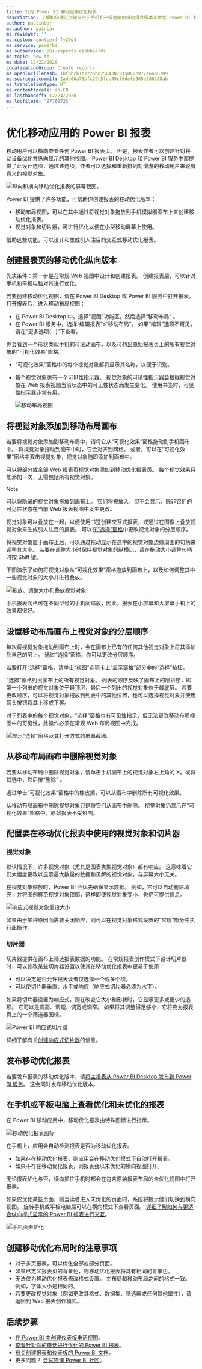 ```yaml
---
title: 针对 Power BI 移动应用优化报表
description: 了解如何通过创建专用于手机和平板电脑的纵向报表版本来优化 Power BI 移动应用的报表页。
author: paulinbar
ms.author: painbar
ms.reviewer: ''
ms.custom: contperf-fy20q4
ms.service: powerbi
ms.subservice: pbi-reports-dashboards
ms.topic: how-to
ms.date: 12/22/2020
LocalizationGroup: Create reports
ms.openlocfilehash: 1bfbbcb1b722bbb2504307815860b977a6ab0709
ms.sourcegitcommit: 2adb60a70bfc29c5fdc49cf6defb905e580288ab
ms.translationtype: HT
ms.contentlocale: zh-CN
ms.lasthandoff: 12/24/2020
ms.locfileid: "97760725"
---
```

# <a name="optimize-power-bi-reports-for-the-mobile-app"></a>优化移动应用的 Power BI 报表

移动用户可以横向查看任何 Power BI 报表页。 但是，报表作者可以创建针对移动设备优化并纵向显示的其他视图。 Power BI Desktop 和 Power BI 服务中都提供了此设计选项，通过该选项，作者可以选择和重新排列对漫游的移动用户来说有意义的视觉对象。

![纵向和横向移动优化报表的屏幕截图。](media/desktop-create-phone-report/desktop-mobile-optimized-report.png)

Power BI 提供了许多功能，可帮助你创建报表的移动优化版本：
* 移动布局视图，可以在其中通过将视觉对象拖放到手机模拟器画布上来创建移动优化报表。
* 视觉对象和切片器，可进行优化以便在小型移动屏幕上使用。

借助这些功能，可以设计和生成引人注目的交互式移动优化报表。

## <a name="create-a-mobile-optimized-portrait-version-of-a-report-page"></a>创建报表页的移动优化纵向版本

先决条件：第一步是在常规 Web 视图中设计和创建报表。 创建报表后，可以针对手机和平板电脑对其进行优化。

若要创建移动优化视图，请在 Power BI Desktop 或 Power BI 服务中打开报表。 打开报表后，进入移动布局视图：
   * 在 Power BI Desktop 中，选择“视图”功能区，然后选择“移动布局” 。
   * 在 Power BI 服务中，选择“编辑报表”>“移动布局”。 如果“编辑”选项不可见，请在“更多选项(...)”下查看。

   你会看到一个形状类似手机的可滚动画布，以及可列出原始报表页上的所有视觉对象的“可视化效果”窗格。

* “可视化效果”窗格中的每个视觉对象都将显示其名称，以便于识别。
* 每个视觉对象也有一个可见性指示器。 视觉对象的可见性指示器会根据视觉对象在 Web 报表视图当前状态中的可见性状态而发生变化。 使用书签时，可见性指示器非常有用。

   ![移动布局视图](media/desktop-create-phone-report/desktop-mobile-layout.png)

## <a name="add-visuals-to-the-mobile-layout-canvas"></a>将视觉对象添加到移动布局画布
若要将视觉对象添加到移动布局中，请将它从“可视化效果”窗格拖动到手机画布中。 将视觉对象拖动到画布中时，它会对齐到网格。 或者，可以在“可视化效果”窗格中双击视觉对象，视觉对象随即添加到画布中。

可以将部分或全部 Web 报表页视觉对象添加到移动优化报表页。 每个视觉效果只能添加一次，无需包括所有视觉对象。

>[!NOTE]
> 可以将隐藏的视觉对象拖放到画布上。 它们将被放入，但不会显示，除非它们的可见性状态在当前 Web 报表视图中发生更改。

视觉对象可以叠放在一起，以便使用书签创建交互式报表，或通过在图像上叠放视觉对象来生成引人注目的报表。 可以在[“选择”窗格](#set-the-layering-order-of-visuals-on-the-mobile-layout-canvas)中更改视觉对象的分层顺序。

将视觉对象置于画布上后，可以通过拖动显示在选中的视觉对象边缘周围的句柄来调整其大小。 若要在调整大小时保持视觉对象的纵横比，请在拖动大小调整句柄时按 Shift 键。

下图演示了如何将视觉对象从“可视化效果”窗格拖放到画布上，以及如何调整其中一些视觉对象的大小并进行叠放。

   ![拖放、调整大小和叠放视觉对象](media/desktop-create-phone-report/desktop-mobile-layout-overlay-resize.gif)

手机报表网格可在不同型号的手机间缩放，因此，报表在小屏幕和大屏幕手机上的效果都很好。

## <a name="set-the-layering-order-of-visuals-on-the-mobile-layout-canvas"></a>设置移动布局画布上视觉对象的分层顺序

每次将视觉对象拖动到画布上时，会在画布上已有的任何其他视觉对象上将其添加到自己的层上。 通过“选择”窗格，你可以更改分层顺序。

若要打开“选择”窗格，请单击“视图”选项卡上“显示窗格”部分中的“选择”按钮。 

“选择”窗格列出画布上的所有视觉对象。 列表的顺序反映了画布上的层排序，即第一个列出的视觉对象位于最顶层，最后一个列出的视觉对象位于最底层。 若要更改顺序，可以将视觉对象拖放到列表中的其他位置，也可以选择视觉对象并使用箭头按钮将其上移或下移。

对于列表中的每个视觉对象，“选择”窗格也有可见性指示，但无法更改移动布局视图中的可见性，此操作必须在常规 Web 布局视图中完成。

![显示“选择”窗格及其打开方式的屏幕截图。](media/desktop-create-phone-report/selection-pane-mobile-layout.png)

## <a name="remove-visuals-from-the-mobile-layout-canvas"></a>从移动布局画布中删除视觉对象
若要从移动布局中删除视觉对象，请单击手机画布上的视觉对象右上角的 X，或将其选中，然后按“删除” 。

通过单击“可视化效果”窗格中的橡皮擦，可以从画布中删除所有可视化效果。

从移动布局画布中删除视觉对象只是将它们从画布中删除。 视觉对象仍显示在“可视化效果”窗格中，原始报表不受影响。

## <a name="configure-visuals-and-slicers-for-use-in-mobile-optimized-reports"></a>配置要在移动优化报表中使用的视觉对象和切片器

### <a name="visuals"></a>视觉对象

默认情况下，许多视觉对象（尤其是图表类型视觉对象）都有响应。  这意味着它们大幅度更改以显示最大数量的数据和见解的视觉对象，与屏幕大小无关。

在视觉对象缩放时，Power BI 会优先确保显示数据。 例如，它可以自动删除填充，并将图例移至视觉对象顶部，这样即便视觉对象变小，也仍可提供信息。

![响应式视觉对象重设大小](media/desktop-create-phone-report/desktop-mobile-layout-responsive-visual.gif)
 
如果由于某种原因而需要关闭响应，则可以在视觉对象格式设置的“常规”部分中执行此操作。

### <a name="slicers"></a>切片器

切片器提供在画布上筛选报表数据的功能。 在常规报表创作模式下设计切片器时，可以修改某些切片器设置以使其在移动优化报表中更易于使用：
* 可以决定是否允许报表读者仅选择一个或多个项。
* 可以使切片器垂直、水平或响应（响应式切片器必须为水平）。

如果将切片器设置为响应式，则在改变它大小和形状时，它显示更多或更少的选项。 它可以是调高、调短、调宽或调窄。 如果将其调整得足够小，它将变为报表页上的一个筛选器图标。

![Power BI 响应式切片器](media/desktop-create-phone-report/desktop-create-phone-report-8.gif)
 
详细了解有关[创建响应式切片器](power-bi-slicer-filter-responsive.md)的信息。

## <a name="publish-a-mobile-optimized-report"></a>发布移动优化报表
若要发布报表的移动优化版本，请[将主报表从 Power BI Desktop 发布到 Power BI 服务](desktop-upload-desktop-files.md)。 这会同时发布移动优化版本。

## <a name="viewing-optimized-and-unoptimized-reports-on-a-phone-or-tablet"></a>在手机或平板电脑上查看优化和未优化的报表

在 Power BI 移动应用中，移动优化报表由特殊图标进行指示。

![移动优化报表图标](media/desktop-create-phone-report/desktop-create-phone-report-optimized-icon.png)

在手机上，应用会自动检测报表是否为移动优化报表。
* 如果存在移动优化报表，则应用会在移动优化模式下自动打开报表。
* 如果不存在移动优化报表，则报表会以未优化的横向视图打开。

无论报表优化与否，横向抓住手机时都会在包含原始报表布局的未优化视图中打开报表。

如果仅优化某些页面，则当读者进入未优化的页面时，系统将提示他们切换到横向视图。 旋转手机或平板电脑后可以在横向模式下查看页面。 [详细了解如何与更适合纵向模式显示的 Power BI 报表进行交互](../consumer/mobile/mobile-apps-view-phone-report.md)。

![手机页未优化](media/desktop-create-phone-report/desktop-create-phone-report-9.png)

## <a name="considerations-when-creating-mobile-optimized-layouts"></a>创建移动优化布局时的注意事项
* 对于多页报表，可以优化全部或部分页面。
* 如果已定义报表页的背景色，则移动优化报表将具有相同的背景色。
* 无法仅为移动优化报表修改格式设置。 主布局和移动布局之间的格式一致。 例如，字体大小是相同的。
* 若要更改视觉对象（例如更改其格式、数据集、筛选器或任何其他属性），请返回到 Web 报表创作模式。

## <a name="next-steps"></a>后续步骤
* [在 Power BI 中创建仪表板电话视图](service-create-dashboard-mobile-phone-view.md)。
* [查看针对你的电话进行优化的 Power BI 报表](../consumer/mobile/mobile-apps-view-phone-report.md)。
* [有关创建报表和仪表板的 Power BI 文档](./index.yml)。
* 更多问题？ [尝试咨询 Power BI 社区](https://community.powerbi.com/)。

